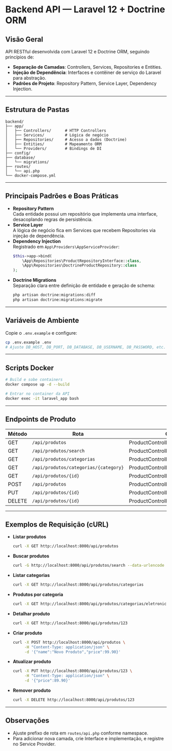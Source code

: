 # Backend API — Laravel 12 + Doctrine ORM

## Visão Geral
API RESTful desenvolvida com Laravel 12 e Doctrine ORM, seguindo princípios de:
- **Separação de Camadas**: Controllers, Services, Repositories e Entities.
- **Injeção de Dependência**: Interfaces e contêiner de serviço do Laravel para abstração.
- **Padrões de Projeto**: Repository Pattern, Service Layer, Dependency Injection.

---

## Estrutura de Pastas

```
backend/
├── app/
│   ├── Controllers/      # HTTP Controllers
│   ├── Services/         # Lógica de negócio
│   ├── Repositories/     # Acesso a dados (Doctrine)
│   ├── Entities/         # Mapeamento ORM
│   └── Providers/        # Bindings de DI
├── config/
├── database/
│   └── migrations/
├── routes/
│   └── api.php
└── docker-compose.yml
```

---

## Principais Padrões e Boas Práticas

- **Repository Pattern**  
  Cada entidade possui um repositório que implementa uma interface, desacoplando regras de persistência.
- **Service Layer**  
  A lógica de negócio fica em Services que recebem Repositories via injeção de dependência.
- **Dependency Injection**  
  Registrado em `App\Providers\AppServiceProvider`:
  ```php
  $this->app->bind(
      \App\Repositories\ProductRepositoryInterface::class,
      \App\Repositories\DoctrineProductRepository::class
  );
  ```
- **Doctrine Migrations**  
  Separação clara entre definição de entidade e geração de schema:
  ```bash
  php artisan doctrine:migrations:diff
  php artisan doctrine:migrations:migrate
  ```

---

## Variáveis de Ambiente
Copie o `.env.example` e configure:
```bash
cp .env.example .env
# Ajuste DB_HOST, DB_PORT, DB_DATABASE, DB_USERNAME, DB_PASSWORD, etc.
```

---

## Scripts Docker

```bash
# Build e sobe containers
docker compose up -d --build

# Entrar no container da API
docker exec -it laravel_app bash
```

---

## Endpoints de Produto

| Método | Rota                                     | Controller                          |
| ------ | ---------------------------------------- | ----------------------------------- |
| GET    | `/api/produtos`                          | ProductController@index             |
| GET    | `/api/produtos/search`                   | ProductController@search            |
| GET    | `/api/produtos/categorias`               | ProductController@categories        |
| GET    | `/api/produtos/categorias/{category}`    | ProductController@productsByCategory|
| GET    | `/api/produtos/{id}`                     | ProductController@show              |
| POST   | `/api/produtos`                          | ProductController@store             |
| PUT    | `/api/produtos/{id}`                     | ProductController@update            |
| DELETE | `/api/produtos/{id}`                     | ProductController@destroy           |

---

## Exemplos de Requisição (cURL)

- **Listar produtos**  
  ```bash
  curl -X GET http://localhost:8000/api/produtos
  ```
- **Buscar produtos**  
  ```bash
  curl -G http://localhost:8000/api/produtos/search --data-urlencode "q=palavra-chave"
  ```
- **Listar categorias**  
  ```bash
  curl -X GET http://localhost:8000/api/produtos/categorias
  ```
- **Produtos por categoria**  
  ```bash
  curl -X GET http://localhost:8000/api/produtos/categorias/eletronicos
  ```
- **Detalhar produto**  
  ```bash
  curl -X GET http://localhost:8000/api/produtos/123
  ```
- **Criar produto**  
  ```bash
  curl -X POST http://localhost:8000/api/produtos \
       -H "Content-Type: application/json" \
       -d '{"name":"Novo Produto","price":99.90}'
  ```
- **Atualizar produto**  
  ```bash
  curl -X PUT http://localhost:8000/api/produtos/123 \
       -H "Content-Type: application/json" \
       -d '{"price":89.90}'
  ```
- **Remover produto**  
  ```bash
  curl -X DELETE http://localhost:8000/api/produtos/123
  ```

---

## Observações

- Ajuste prefixo de rota em `routes/api.php` conforme namespace.  
- Para adicionar nova camada, crie Interface e implementação, e registre no Service Provider.
